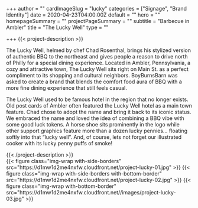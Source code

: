 +++
author = ""
cardImageSlug = "lucky"
categories = ["Signage", "Brand Identity"]
date = 2020-04-23T04:00:00Z
default = ""
hero = ""
homepageSummary = ""
projectPageSummary = ""
subtitle = "Barbecue in Ambler"
title = "The Lucky Well"
type = ""

+++
{{< project-description >}}
<p>The Lucky Well, helmed by chef Chad Rosenthal, brings his stylized version of authentic BBQ to the northeast and gives people a reason to drive north of Philly for a special dining experience. Located in Ambler, Pennsylvania, a cozy and attractive town, The Lucky Well sits right on Main St. as a perfect compliment to its shopping and cultural neighbors. BoyBurnsBarn was asked to create a brand that blends the comfort food aura of BBQ with a more fine dining experience that still feels casual. </p>
<p>The Lucky Well used to be famous hotel in the region that no longer exists. Old post cards of Ambler often featured the Lucky Well hotel as a main town feature. Chad chose to adopt the name and bring it back to its iconic status. We embraced the name and loved the idea of combining a BBQ vibe with some good luck tokens. A horse shoe sits prominently in the logo while other support graphics feature more than a dozen lucky pennies… floating softly into that “lucky well”. And, of course, lets not forget our illustrated cooker with its lucky penny puffs of smoke!</p>
{{< /project-description >}}

<div class="project-item">
{{< figure class="img-wrap with-side-borders" src="https://d1mw1d2me4nxfw.cloudfront.net/project-lucky-01.jpg" >}}
{{< figure class="img-wrap with-side-borders with-bottom-border" src="https://d1mw1d2me4nxfw.cloudfront.net/project-lucky-02.jpg" >}}
{{< figure class="img-wrap with-bottom-border" src="https://d1mw1d2me4nxfw.cloudfront.net//images/project-lucky-03.jpg" >}}
</div>